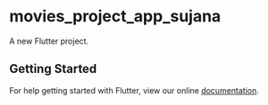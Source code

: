 # movies_project_app_sujana

A new Flutter project.

## Getting Started

For help getting started with Flutter, view our online
[documentation](https://flutter.io/).
